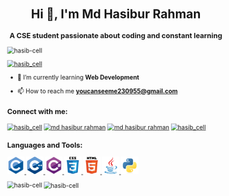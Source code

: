 <h1 align="center">Hi 👋, I'm Md Hasibur Rahman</h1>
<h3 align="center">A CSE student passionate about coding and constant learning</h3>

<p align="left"> <img src="https://komarev.com/ghpvc/?username=hasib-cell&label=Profile%20views&color=0e75b6&style=flat" alt="hasib-cell" /> </p>

<p align="left"> <a href="https://twitter.com/hasib_cell" target="blank"><img src="https://img.shields.io/twitter/follow/hasib_cell?logo=twitter&style=for-the-badge" alt="hasib_cell" /></a> </p>

- 🌱 I’m currently learning **Web Development**

- 📫 How to reach me **youcanseeme230955@gmail.com**

<h3 align="left">Connect with me:</h3>
<p align="left">
<a href="https://twitter.com/hasib_cell" target="blank"><img align="center" src="https://raw.githubusercontent.com/rahuldkjain/github-profile-readme-generator/master/src/images/icons/Social/twitter.svg" alt="hasib_cell" height="30" width="40" /></a>
<a href="https://linkedin.com/in/md hasibur rahman" target="blank"><img align="center" src="https://raw.githubusercontent.com/rahuldkjain/github-profile-readme-generator/master/src/images/icons/Social/linked-in-alt.svg" alt="md hasibur rahman" height="30" width="40" /></a>
<a href="https://fb.com/md hasibur rahman" target="blank"><img align="center" src="https://raw.githubusercontent.com/rahuldkjain/github-profile-readme-generator/master/src/images/icons/Social/facebook.svg" alt="md hasibur rahman" height="30" width="40" /></a>
<a href="https://instagram.com/hasib_cell" target="blank"><img align="center" src="https://raw.githubusercontent.com/rahuldkjain/github-profile-readme-generator/master/src/images/icons/Social/instagram.svg" alt="hasib_cell" height="30" width="40" /></a>
</p>

<h3 align="left">Languages and Tools:</h3>
<p align="left"> <a href="https://www.cprogramming.com/" target="_blank" rel="noreferrer"> <img src="https://raw.githubusercontent.com/devicons/devicon/master/icons/c/c-original.svg" alt="c" width="40" height="40"/> </a> <a href="https://www.w3schools.com/cpp/" target="_blank" rel="noreferrer"> <img src="https://raw.githubusercontent.com/devicons/devicon/master/icons/cplusplus/cplusplus-original.svg" alt="cplusplus" width="40" height="40"/> </a> <a href="https://www.w3schools.com/cs/" target="_blank" rel="noreferrer"> <img src="https://raw.githubusercontent.com/devicons/devicon/master/icons/csharp/csharp-original.svg" alt="csharp" width="40" height="40"/> </a> <a href="https://www.w3schools.com/css/" target="_blank" rel="noreferrer"> <img src="https://raw.githubusercontent.com/devicons/devicon/master/icons/css3/css3-original-wordmark.svg" alt="css3" width="40" height="40"/> </a> <a href="https://www.w3.org/html/" target="_blank" rel="noreferrer"> <img src="https://raw.githubusercontent.com/devicons/devicon/master/icons/html5/html5-original-wordmark.svg" alt="html5" width="40" height="40"/> </a> <a href="https://www.java.com" target="_blank" rel="noreferrer"> <img src="https://raw.githubusercontent.com/devicons/devicon/master/icons/java/java-original.svg" alt="java" width="40" height="40"/> </a> <a href="https://www.python.org" target="_blank" rel="noreferrer"> <img src="https://raw.githubusercontent.com/devicons/devicon/master/icons/python/python-original.svg" alt="python" width="40" height="40"/> </a> </p>

<p><img align="left" src="https://github-readme-stats.vercel.app/api/top-langs?username=hasib-cell&show_icons=true&locale=en&layout=compact" alt="hasib-cell" /></p>

<p>&nbsp;<img align="center" src="https://github-readme-stats.vercel.app/api?username=hasib-cell&show_icons=true&locale=en" alt="hasib-cell" /></p>
